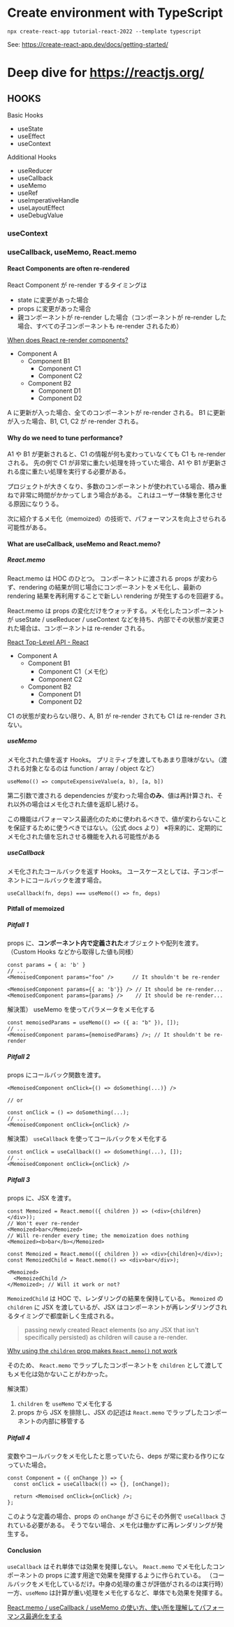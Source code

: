 # Create environment with TypeScript

```
npx create-react-app tutorial-react-2022 --template typescript
```

See: https://create-react-app.dev/docs/getting-started/

# Deep dive for https://reactjs.org/

## HOOKS

Basic Hooks

- useState
- useEffect
- useContext

Additional Hooks

- useReducer
- useCallback
- useMemo
- useRef
- useImperativeHandle
- useLayoutEffect
- useDebugValue

### useContext

### useCallback, useMemo, React.memo

#### React Components are often re-rendered

React Component が re-render するタイミングは

- state に変更があった場合
- props に変更があった場合
- 親コンポーネントが re-render した場合（コンポーネントが re-render した場合、すべての子コンポーネントも re-render されるため）

[When does React re-render components?](https://felixgerschau.com/react-rerender-components/)

- Component A
  - Component B1
    - Component C1
    - Component C2
  - Component B2
    - Component D1
    - Component D2

A に更新が入った場合、全てのコンポーネントが re-render される。
B1 に更新が入った場合、B1, C1, C2 が re-render される。

#### Why do we need to tune performance?

A1 や B1 が更新されると、C1 の情報が何も変わっていなくても C1 も re-render される。
先の例で C1 が非常に重たい処理を持っていた場合、A1 や B1 が更新される度に重たい処理を実行する必要がある。

プロジェクトが大きくなり、多数のコンポーネントが使われている場合、積み重ねで非常に時間がかかってしまう場合がある。
これはユーザー体験を悪化させる原因になりうる。

次に紹介するメモ化（memoized）の技術で、パフォーマンスを向上させられる可能性がある。

#### What are useCallback, useMemo and React.memo?

##### React.memo

React.memo は HOC のひとつ。
コンポーネントに渡される props が変わらず、rendering の結果が同じ場合にコンポーネントをメモ化し、最新の rendering 結果を再利用することで新しい rendering が発生するのを回避する。

React.memo は props の変化だけをウォッチする。メモ化したコンポーネントが useState / useReducer / useContext などを持ち、内部でその状態が変更された場合は、コンポーネントは re-render される。

[React Top-Level API - React](https://reactjs.org/docs/react-api.html#reactmemo)

- Component A
  - Component B1
    - Component C1（メモ化）
    - Component C2
  - Component B2
    - Component D1
    - Component D2

C1 の状態が変わらない限り、A, B1 が re-render されても C1 は re-render されない。

##### useMemo

メモ化された値を返す Hooks。
プリミティブを渡してもあまり意味がない。（渡される対象となるのは function / array / object など）

`useMemo(() => computeExpensiveValue(a, b), [a, b])`

第二引数で渡される dependencies が変わった場合**のみ**、値は再計算され、それ以外の場合はメモ化された値を返却し続ける。

この機能はパフォーマンス最適化のために使われるべきで、値が変わらないことを保証するために使うべきではない。（公式 docs より）
※将来的に、定期的にメモ化された値を忘れさせる機能を入れる可能性がある

##### useCallback

メモ化されたコールバックを返す Hooks。
ユースケースとしては、子コンポーネントにコールバックを渡す場合。

`useCallback(fn, deps) === useMemo(() => fn, deps)`

#### Pitfall of memoized

##### Pitfall 1

props に、**コンポーネント内で定義された**オブジェクトや配列を渡す。
（Custom Hooks などから取得した値も同様）

```tsx
const params = { a: 'b' }
// ...
<MemoisedComponent params="foo" />      // It shouldn't be re-render

<MemoisedComponent params={{ a: 'b'}} /> // It should be re-render...
<MemoisedComponent params={params} />    // It should be re-render...
```

解決策）
useMemo を使ってパラメータをメモ化する

```tsx
const memoisedParams = useMemo(() => ({ a: "b" }), []);
// ...
<MemoisedComponent params={memoisedParams} />; // It shouldn't be re-render
```

##### Pitfall 2

props にコールバック関数を渡す。

```tsx
<MemoisedComponent onClick={() => doSomething(...)} />

// or

const onClick = () => doSomething(...);
// ...
<MemoisedComponent onClick={onClick} />
```

解決策）
`useCallback` を使ってコールバックをメモ化する

```tsx
const onClick = useCallback(() => doSomething(...), []);
// ...
<MemoisedComponent onClick={onClick} />
```

##### Pitfall 3

props に、JSX を渡す。

```tsx
const Memoized = React.memo(({ children }) => (<div>{children}</div>));
// Won't ever re-render
<Memoized>bar</Memoized>
// Will re-render every time; the memoization does nothing
<Memoized><b>bar</b></Memoized>
```

```tsx
const Memoized = React.memo(({ children }) => <div>{children}</div>);
const MemoizedChild = React.memo(() => <div>bar</div>);

<Memoized>
  <MemoizedChild />
</Memoized>; // Will it work or not?
```

`MemoizedChild` は HOC で、レンダリングの結果を保持している。
`Memoized` の `children` に JSX を渡しているが、JSX はコンポーネントが再レンダリングされるタイミングで都度新しく生成される。

> passing newly created React elements (so any JSX that isn't specifically persisted) as children will cause a re-render.

[Why using the `children` prop makes `React.memo()` not work](https://gist.github.com/slikts/e224b924612d53c1b61f359cfb962c06)

そのため、 `React.memo` でラップしたコンポーネントを `children` として渡してもメモ化は効かないことがわかった。

解決策）

1. `children` を `useMemo` でメモ化する
2. props から JSX を排除し、JSX の記述は `React.memo` でラップしたコンポーネントの内部に移管する

##### Pitfall 4

変数やコールバックをメモ化したと思っていたら、deps が常に変わる作りになっていた場合。

```tsx
const Component = ({ onChange }) => {
  const onClick = useCallback(() => {}, [onChange]);

  return <Memoised onClick={onClick} />;
};
```

このような定義の場合、props の `onChange` がさらにその外側で `useCallback` されている必要がある。
そうでない場合、メモ化は働かずに再レンダリングが発生する。

#### Conclusion

`useCallback` はそれ単体では効果を発揮しない。 `React.memo` でメモ化したコンポーネントの props に渡す用途で効果を発揮するように作られている。
（コールバックをメモ化しているだけ。中身の処理の重さが評価がされるのは実行時）
一方、`useMemo` は計算が重い処理をメモ化するなど、単体でも効果を発揮する。

[React.memo / useCallback / useMemo の使い方、使い所を理解してパフォーマンス最適化をする](https://qiita.com/soarflat/items/b9d3d17b8ab1f5dbfed2)
